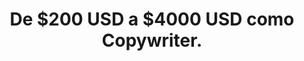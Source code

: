 ---
title: De $200 USD a $4000 USD como Copywriter. 
imageUrl: 'casos-exito-agustin.jpg'
text: Agus se encontraba en un empleo por $200 USD al mes en un trabajo que no le gustaba, y que no tenía ninguna proyección a futuro. Se decidió aprender alguna habilidad de altos ingresos, y aprendió Copywriting. Agus empezó a trabajar con el Club, comenzó a expandir su cartera de clientes, y hoy, no solo genera ya $4000 USD al mes, sino que también se ha ido expandiendo y empezando su propio negocio y aprendiendo nuevas habilidades.
---